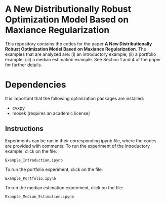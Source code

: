 # A New Distributionally Robust Optimization Model Based on Maxiance Regularization

This repository contains the codes for the paper **A New Distributionally Robust Optimization Model Based on Maxiance Regularization**. The examples that are analyzed are: (i) an introductory example; (ii) a portfolio example; (iii) a median estimation example. See Section 1 and 4 of the paper for further details. 

# Dependencies

It is important that the following optimization packages are installed:
+ cvxpy
+ mosek (requires an academic license)

## Instructions
Experiments can be run in their corresponding ipynb file, where the codes are provided with comments.
To run the experiment of the introductory example, click on the file:
```
Example_Introduction.ipynb
```
To run the portfolio experiment, click on the file:
```
Example_Portfolio.ipynb
```
To run the median estimation experiment, click on the file:
```
Example_Median_Estimation.ipynb
```
